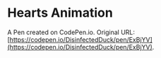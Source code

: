 # Hearts Animation

A Pen created on CodePen.io. Original URL: [https://codepen.io/DisinfectedDuck/pen/ExBjYV](https://codepen.io/DisinfectedDuck/pen/ExBjYV).

